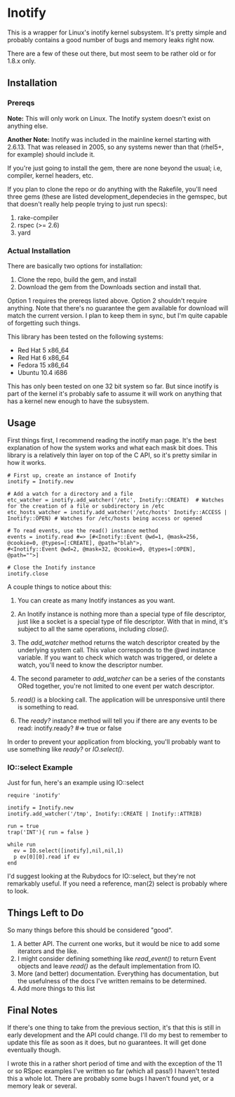 Inotify
===

This is a wrapper for Linux's inotify kernel subsystem.  It's pretty simple and probably contains a good number of bugs and memory leaks right now.

There are a few of these out there, but most seem to be rather old or for 1.8.x only.

Installation
---

### Prereqs

**Note:** This will only work on Linux.  The Inotify system doesn't exist on anything else.

**Another Note:** Inotify was included in the mainline kernel starting with 2.6.13.  That was released in 2005, so any systems newer than that (rhel5+, for example) should include it.  

If you're just going to install the gem, there are none beyond the usual; i.e, compiler, kernel headers, etc.

If you plan to clone the repo or do anything with the Rakefile, you'll need three gems (these are listed development_dependecies in the gemspec, but that doesn't really help people trying to just run specs):

  1. rake-compiler
  2. rspec (>= 2.6)
  3. yard

### Actual Installation

There are basically two options for installation:
  
  1. Clone the repo, build the gem, and install
  2. Download the gem from the Downloads section and install that.

Option 1 requires the prereqs listed above.  Option 2 shouldn't require anything.  Note that there's no guarantee the gem available for download will match the current version.  I plan to keep them in sync, but I'm quite capable of forgetting such things.


This library has been tested on the following systems:

  * Red Hat 5   x86_64
  * Red Hat 6   x86_64
  * Fedora 15   x86_64
  * Ubuntu 10.4 i686

This has only been tested on one 32 bit system so far.  But since inotify is part of the kernel it's probably safe to assume it will work on anything that has a kernel new enough to have the subsystem.  

Usage
---

First things first, I recommend reading the inotify man page.  It's the best explanation of how the system works and what each mask bit does.  This library is a relatively thin layer on top of the C API, so it's pretty similar in how it works.

    # First up, create an instance of Inotify
    inotify = Inotify.new
    
    # Add a watch for a directory and a file
    etc_watcher = inotify.add_watcher('/etc', Inotify::CREATE)  # Watches for the creation of a file or subdirectory in /etc
    etc_hosts_watcher = inotify.add_watcher('/etc/hosts' Inotify::ACCESS | Inotify::OPEN) # Watches for /etc/hosts being access or opened
    
    # To read events, use the read() instance method
    events = inotify.read #=> [#<Inotify::Event @wd=1, @mask=256, @cookie=0, @types=[:CREATE], @path="blah">, 
    #<Inotify::Event @wd=2, @mask=32, @cookie=0, @types=[:OPEN], @path="">]
  
    # Close the Inotify instance
    inotify.close

A couple things to notice about this:

1. You can create as many Inotify instances as you want.

2. An Inotify instance is nothing more than a special type of file descriptor, just like a socket is a special type of file descriptor.  With that in mind, it's subject to all the same operations, including *close()*.

3. The *add_watcher* method returns the watch descriptor created by the underlying system call.  This value corresponds to the @wd instance variable.  If you want to check which watch was triggered, or delete a watch, you'll need to know the descriptor number.

4. The second parameter to *add_watcher* can be a series of the constants ORed together, you're not limited to one event per watch descriptor.

5. *read()* is a blocking call.  The application will be unresponsive until there is something to read.

6. The *ready?* instance method will tell you if there are any events to be read:
    inotify.ready? #=> true or false

In order to prevent your application from blocking, you'll probably want to use something like *ready?* or *IO.select()*.

### IO::select Example
Just for fun, here's an example using IO::select

    require 'inotify'

    inotify = Inotify.new
    inotify.add_watcher('/tmp', Inotify::CREATE | Inotify::ATTRIB)
    
    run = true
    trap('INT'){ run = false }
    
    while run
      ev = IO.select([inotify],nil,nil,1)
      p ev[0][0].read if ev
    end

I'd suggest looking at the Rubydocs for IO::select, but they're not remarkably useful.  If you need a reference, man(2) select is probably where to look.

Things Left to Do
---

So many things before this should be considered "good".

1. A better API.  The current one works, but it would be nice to add some iterators and the like.
2. I might consider defining something like *read_event()* to return Event objects and leave *read()* as the default implementation from IO.
3. More (and better) documentation.  Everything has documentation, but the usefulness of the docs I've written remains to be determined.
4. Add more things to this list

Final Notes
---

If there's one thing to take from the previous section, it's that this is still in early development and the API could change.  I'll do my best to remember to update this file as soon as it does, but no guarantees.  It will get done eventually though.

I wrote this in a rather short period of time and with the exception of the 11 or so RSpec examples I've written so far (which all pass!) I haven't tested this a whole lot.  There are probably some bugs I haven't found yet, or a memory leak or several.
